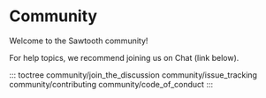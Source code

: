 # Community

Welcome to the Sawtooth community!

For help topics, we recommend joining us on Chat (link below).

::: toctree
community/join_the_discussion community/issue_tracking
community/contributing community/code_of_conduct
:::
